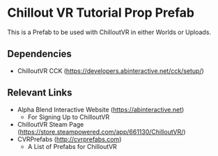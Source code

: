 # Chillout VR Tutorial Prop Prefab
This is a Prefab to be used with ChilloutVR in either Worlds or Uploads.

## Dependencies
- ChilloutVR CCK (https://developers.abinteractive.net/cck/setup/)

## Relevant Links
- Alpha Blend Interactive Website (https://abinteractive.net)
   - For Signing Up to ChilloutVR
- ChilloutVR Steam Page (https://store.steampowered.com/app/661130/ChilloutVR/)
- CVRPrefabs (http://cvrprefabs.com)
   - A List of Prefabs for ChilloutVR
